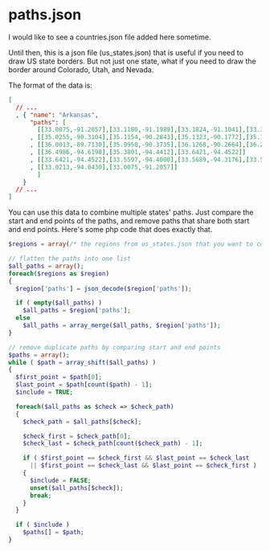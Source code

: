 paths.json
==========

I would like to see a countries.json file added here sometime.

Until then, this is a json file (us_states.json) that is useful if you need to draw US state borders.  But not just one state,
what if you need to draw the border around Colorado, Utah, and Nevada.

The format of the data is:

``` json
[
  // ...
  , { "name": "Arkansas",
      "paths": [
        [[33.0075,-91.2057],[33.1180,-91.1989],[33.1824,-91.1041],[33.3053,-91.1343],[33.4337,-91.2263],[33.5403,-91.2524],[33.6112,-91.1797],[33.6855,-91.2524],[33.6946,-91.1261],[33.7883,-91.1412],[33.7700,-91.0451],[33.8328,-91.0341],[33.9399,-91.0863],[33.9889,-90.9998],[34.0208,-90.9256],[34.0856,-90.9036],[34.1675,-90.9132],[34.1380,-90.8501],[34.2311,-90.9325],[34.2833,-90.8267],[34.3446,-90.6935],[34.3978,-90.6152],[34.4409,-90.5603],[34.5348,-90.5548],[34.7574,-90.5328],[34.8780,-90.4546],[34.8690,-90.2911],[35.0255,-90.3104]]
      , [[35.0255,-90.3104],[35.1154,-90.2843],[35.1323,-90.1772],[35.1985,-90.1112],[35.2826,-90.1524],[35.4383,-90.1332],[35.5579,-90.0206],[35.7287,-89.9547],[35.9169,-89.6594],[36.0013,-89.7130]]
      , [[36.0013,-89.7130],[35.9958,-90.3735],[36.1268,-90.2664],[36.2875,-90.0934],[36.3892,-90.0742],[36.4180,-90.1511],[36.4997,-90.1566],[36.4986,-94.6198]]
      , [[36.4986,-94.6198],[35.3801,-94.4412],[33.6421,-94.4522]]
      , [[33.6421,-94.4522],[33.5597,-94.4000],[33.5689,-94.3176],[33.5872,-94.1885],[33.5345,-94.0375],[33.4314,-94.0430],[33.0213,-94.0430]]
      , [[33.0213,-94.0430],[33.0075,-91.2057]]
        ]
    }
  // ...
]
```

You can use this data to combine multiple states' paths.  Just compare the start and end points of the paths, and remove paths
that share both start and end points.  Here's some php code that does exactly that.

``` php
$regions = array(/* the regions from us_states.json that you want to combine */);

// flatten the paths into one list
$all_paths = array();
foreach($regions as $region)
{
  $region['paths'] = json_decode($region['paths']);

  if ( empty($all_paths) )
    $all_paths = $region['paths'];
  else
    $all_paths = array_merge($all_paths, $region['paths']);
}

// remove duplicate paths by comparing start and end points
$paths = array();
while ( $path = array_shift($all_paths) )
{
  $first_point = $path[0];
  $last_point = $path[count($path) - 1];
  $include = TRUE;

  foreach($all_paths as $check => $check_path)
  {
    $check_path = $all_paths[$check];

    $check_first = $check_path[0];
    $check_last = $check_path[count($check_path) - 1];

    if ( $first_point == $check_first && $last_point == $check_last
      || $first_point == $check_last && $last_point == $check_first )
    {
      $include = FALSE;
      unset($all_paths[$check]);
      break;
    }
  }

  if ( $include )
    $paths[] = $path;
}
```
